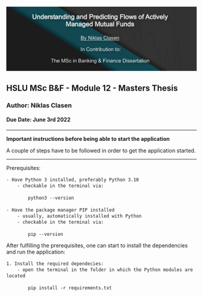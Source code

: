 ![](https://github.com/FinanceNik/Predicting_FundFlows_with_MachineLearning/blob/master/RepoBanner.png)
## HSLU MSc B&F - Module 12 - Masters Thesis
### Author: Niklas Clasen
#### Due Date: June 3rd 2022

---
**Important instructions before being able to start the application**

A couple of steps have to be followed in order to get the application started.

---
Prerequisites:
```
- Have Python 3 installed, preferably Python 3.10
    - checkable in the terminal via:
    
        python3 --version
        
- Have the package manager PIP installed
    - usually, automatically installed with Python
    - checkable in the terminal via:
    
        pip --version
```

After fulfilling the prerequisites, one can start to install the dependencies
and run the application:

```
1. Install the required dependecies:
    - open the terminal in the folder in which the Python modules are located
    
        pip install -r requirements.txt
